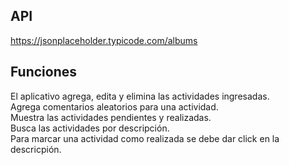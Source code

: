 ## API

https://jsonplaceholder.typicode.com/albums

## Funciones

El aplicativo agrega, edita y elimina las actividades ingresadas.\
Agrega comentarios aleatorios para una actividad.\
Muestra las actividades pendientes y realizadas.\
Busca las actividades por descripción.\
Para marcar una actividad como realizada se debe dar click en la descricpión.
